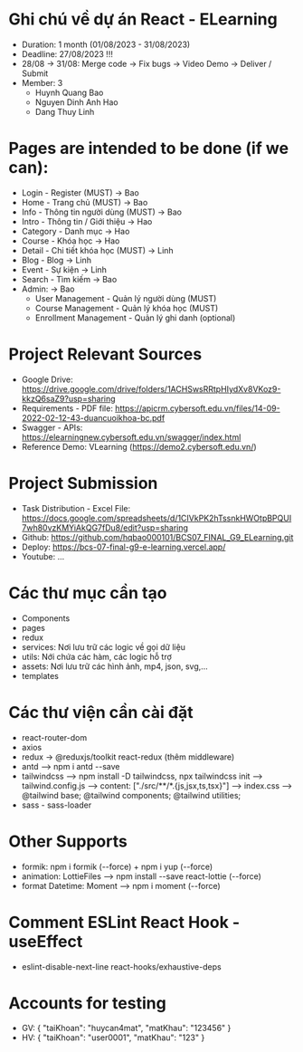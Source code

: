 # Ghi chú về dự án React - ELearning
- Duration: 1 month (01/08/2023 - 31/08/2023)
- Deadline: 27/08/2023 !!!
- 28/08 -> 31/08: Merge code -> Fix bugs -> Video Demo -> Deliver / Submit
- Member: 3
  + Huynh Quang Bao
  + Nguyen Dinh Anh Hao
  + Dang Thuy Linh

# Pages are intended to be done (if we can):
- Login - Register (MUST) -> Bao
- Home - Trang chủ (MUST) -> Bao
- Info - Thông tin người dùng (MUST) -> Bao
- Intro - Thông tin / Giới thiệu -> Hao
- Category - Danh mục -> Hao
- Course - Khóa học -> Hao
- Detail - Chi tiết khóa học (MUST) -> Linh
- Blog - Blog -> Linh
- Event - Sự kiện -> Linh
- Search - Tìm kiếm -> Bao
- Admin: -> Bao
  + User Management - Quản lý người dùng (MUST)
  + Course Management - Quản lý khóa học (MUST)
  + Enrollment Management - Quản lý ghi danh (optional)

# Project Relevant Sources
- Google Drive: https://drive.google.com/drive/folders/1ACHSwsRRtpHIydXv8VKoz9-kkzQ6saZ9?usp=sharing
- Requirements - PDF file: https://apicrm.cybersoft.edu.vn/files/14-09-2022-02-12-43-duancuoikhoa-bc.pdf
- Swagger - APIs: https://elearningnew.cybersoft.edu.vn/swagger/index.html
- Reference Demo: VLearning (https://demo2.cybersoft.edu.vn/)

# Project Submission
- Task Distribution - Excel File: https://docs.google.com/spreadsheets/d/1CIVkPK2hTssnkHWOtpBPQUI7wh80vzKMYiAkQG7fDu8/edit?usp=sharing
- Github: https://github.com/hqbao000101/BCS07_FINAL_G9_ELearning.git
- Deploy: https://bcs-07-final-g9-e-learning.vercel.app/
- Youtube: ...

# Các thư mục cần tạo
- Components
- pages
- redux
- services: Nơi lưu trữ các logic về gọi dữ liệu
- utils: Nới chứa các hàm, các logic hỗ trợ
- assets: Nơi lưu trữ các hình ảnh, mp4, json, svg,...
- templates

# Các thư viện cần cài đặt
- react-router-dom
- axios
- redux -> @reduxjs/toolkit react-redux (thêm middleware)
- antd --> npm i antd --save
- tailwindcss --> npm install -D tailwindcss, npx tailwindcss init --> tailwind.config.js --> content: ["./src/**/*.{js,jsx,ts,tsx}"] --> index.css --> @tailwind base; @tailwind components; @tailwind utilities;
- sass - sass-loader

# Other Supports
- formik: npm i formik (--force) + npm i yup (--force)
- animation: LottieFiles --> npm install --save react-lottie (--force)
- format Datetime: Moment --> npm i moment (--force)

# Comment ESLint React Hook - useEffect
- eslint-disable-next-line react-hooks/exhaustive-deps

# Accounts for testing
- GV: { "taiKhoan": "huycan4mat", "matKhau": "123456" }
- HV: { "taiKhoan": "user0001", "matKhau": "123" }